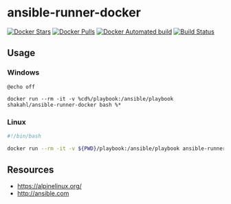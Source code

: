 ansible-runner-docker
=============================

[![Docker Stars](https://img.shields.io/docker/stars/shakahl/ansible-runner-docker.svg)](https://hub.docker.com/r/shakahl/ansible-runner-docker/)
[![Docker Pulls](https://img.shields.io/docker/pulls/shakahl/ansible-runner-docker.svg)](https://hub.docker.com/r/shakahl/ansible-runner-docker/)
[![Docker Automated build](https://img.shields.io/docker/automated/shakahl/ansible-runner-docker.svg)](https://hub.docker.com/r/shakahl/ansible-runner-docker/builds/)
[![Build Status](https://travis-ci.org/shakahl/ansible-runner-docker.svg?branch=master)](https://travis-ci.org/shakahl/ansible-runner-docker)

## Usage

### Windows

```batch
@echo off

docker run --rm -it -v %cd%/playbook:/ansible/playbook shakahl/ansible-runner-docker bash %*

```

### Linux

```bash
#!/bin/bash

docker run --rm -it -v ${PWD}/playbook:/ansible/playbook ansible-runner-docker bash %*

```

## Resources
* https://alpinelinux.org/
* http://ansible.com
